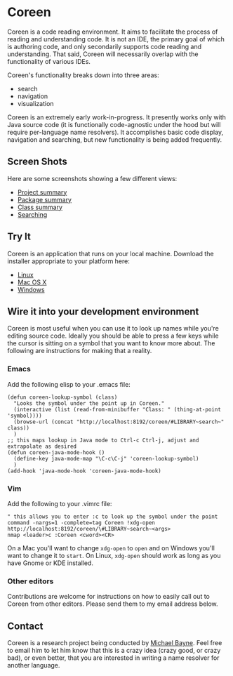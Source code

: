 # Coreen

Coreen is a code reading environment. It aims to facilitate the process of
reading and understanding code. It is not an IDE, the primary goal of which is
authoring code, and only secondarily supports code reading and understanding.
That said, Coreen will necessarily overlap with the functionality of various
IDEs.

Coreen's functionality breaks down into three areas:

* search
* navigation
* visualization

Coreen is an extremely early work-in-progress. It presently works only with
Java source code (it is functionally code-agnostic under the hood but will
require per-language name resolvers). It accomplishes basic code display,
navigation and searching, but new functionality is being added frequently.

## Screen Shots

Here are some screenshots showing a few different views:

* [Project summary](https://github.com/samskivert/coreen/raw/master/docs/shots/projsum.png)
* [Package summary](https://github.com/samskivert/coreen/raw/master/docs/shots/pkgsum.png)
* [Class summary](https://github.com/samskivert/coreen/raw/master/docs/shots/classsum.png)
* [Searching](https://github.com/samskivert/coreen/raw/master/docs/shots/search.png)

## Try It

Coreen is an application that runs on your local machine. Download the
installer appropriate to your platform here:

* [Linux](http://github.com/samskivert/coreen/raw/master/client/installers/coreen-install.bin)
* [Mac OS X](http://github.com/samskivert/coreen/raw/master/client/installers/coreen-install.dmg)
* [Windows](http://github.com/samskivert/coreen/raw/master/client/installers/coreen-install.exe)

## Wire it into your development environment

Coreen is most useful when you can use it to look up names while you're editing
source code. Ideally you should be able to press a few keys while the cursor is
sitting on a symbol that you want to know more about. The following are
instructions for making that a reality.

### Emacs

Add the following elisp to your .emacs file:

    (defun coreen-lookup-symbol (class)
      "Looks the symbol under the point up in Coreen."
      (interactive (list (read-from-minibuffer "Class: " (thing-at-point 'symbol))))
      (browse-url (concat "http://localhost:8192/coreen/#LIBRARY~search~" class))
      )
    ;; this maps lookup in Java mode to Ctrl-c Ctrl-j, adjust and extrapolate as desired
    (defun coreen-java-mode-hook ()
      (define-key java-mode-map "\C-c\C-j" 'coreen-lookup-symbol)
      )
    (add-hook 'java-mode-hook 'coreen-java-mode-hook)

### Vim

Add the following to your .vimrc file:

    " this allows you to enter :c to look up the symbol under the point
    command -nargs=1 -complete=tag Coreen !xdg-open http://localhost:8192/coreen/\#LIBRARY~search~<args>
    nmap <leader>c :Coreen <cword><CR>

On a Mac you'll want to change `xdg-open` to `open` and on Windows you'll want
to change it to `start`. On Linux, `xdg-open` should work as long as you have
Gnome or KDE installed.

### Other editors

Contributions are welcome for instructions on how to easily call out to Coreen
from other editors. Please send them to my email address below.

## Contact

Coreen is a research project being conducted by [Michael
Bayne](mailto:mdb@cs.washington.edu). Feel free to email him to let him know
that this is a crazy idea (crazy good, or crazy bad), or even better, that you
are interested in writing a name resolver for another language.
